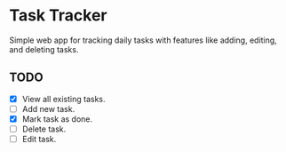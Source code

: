 # Task Tracker

Simple web app for tracking daily tasks with features like adding, editing, and deleting tasks.

## TODO
- [x] View all existing tasks.
- [ ] Add new task.
- [x] Mark task as done.
- [ ] Delete task.
- [ ] Edit task.
